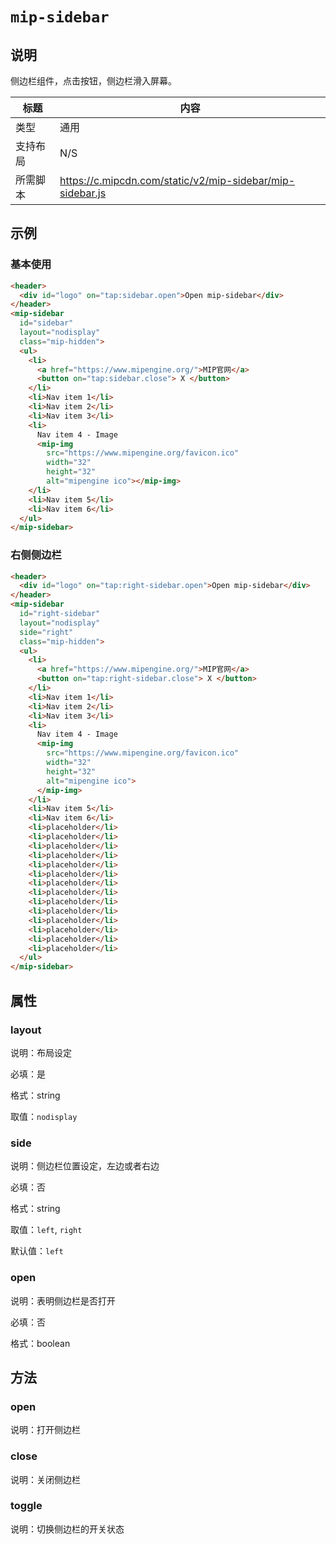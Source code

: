 # `mip-sidebar`

## 说明

侧边栏组件，点击按钮，侧边栏滑入屏幕。

标题|内容
----|----
类型|通用
支持布局| N/S
所需脚本|https://c.mipcdn.com/static/v2/mip-sidebar/mip-sidebar.js

## 示例

### 基本使用

```html
<header>
  <div id="logo" on="tap:sidebar.open">Open mip-sidebar</div>
</header>
<mip-sidebar
  id="sidebar"
  layout="nodisplay"
  class="mip-hidden">
  <ul>
    <li>
      <a href="https://www.mipengine.org/">MIP官网</a>
      <button on="tap:sidebar.close"> X </button>
    </li>
    <li>Nav item 1</li>
    <li>Nav item 2</li>
    <li>Nav item 3</li>
    <li>
      Nav item 4 - Image
      <mip-img
        src="https://www.mipengine.org/favicon.ico"
        width="32"
        height="32"
        alt="mipengine ico"></mip-img>
    </li>
    <li>Nav item 5</li>
    <li>Nav item 6</li>
  </ul>
</mip-sidebar>
```

### 右侧侧边栏

```html
<header>
  <div id="logo" on="tap:right-sidebar.open">Open mip-sidebar</div>
</header>
<mip-sidebar 
  id="right-sidebar"
  layout="nodisplay"
  side="right"
  class="mip-hidden">
  <ul>
    <li>
      <a href="https://www.mipengine.org/">MIP官网</a>
      <button on="tap:right-sidebar.close"> X </button>
    </li>
    <li>Nav item 1</li>
    <li>Nav item 2</li>
    <li>Nav item 3</li>
    <li>
      Nav item 4 - Image
      <mip-img
        src="https://www.mipengine.org/favicon.ico"
        width="32"
        height="32"
        alt="mipengine ico">
      </mip-img>
    </li>
    <li>Nav item 5</li>
    <li>Nav item 6</li>
    <li>placeholder</li>
    <li>placeholder</li>
    <li>placeholder</li>
    <li>placeholder</li>
    <li>placeholder</li>
    <li>placeholder</li>
    <li>placeholder</li>
    <li>placeholder</li>
    <li>placeholder</li>
    <li>placeholder</li>
    <li>placeholder</li>
    <li>placeholder</li>
    <li>placeholder</li>
    <li>placeholder</li>
  </ul>
</mip-sidebar>
```

## 属性

### layout

说明：布局设定

必填：是

格式：string

取值：`nodisplay`

### side

说明：侧边栏位置设定，左边或者右边

必填：否

格式：string

取值：`left`, `right`

默认值：`left`

### open

说明：表明侧边栏是否打开

必填：否

格式：boolean

## 方法

### open

说明：打开侧边栏

### close

说明：关闭侧边栏

### toggle

说明：切换侧边栏的开关状态
